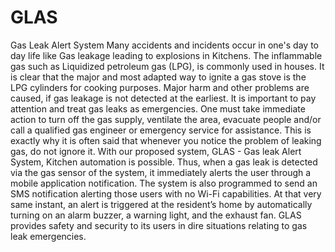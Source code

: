 # GLAS
Gas Leak Alert System
Many accidents and incidents occur in one's day to day life like Gas leakage leading to explosions in Kitchens. The inflammable gas such as Liquidized petroleum gas (LPG), is commonly used in houses. It is clear that the major and most adapted way to ignite a gas stove is the LPG cylinders for cooking purposes. Major harm and other problems are caused, if gas leakage is not detected at the earliest. It is important to pay attention and treat gas leaks as emergencies. One must take immediate action to turn off the gas supply, ventilate the area, evacuate people and/or call a qualified gas engineer or emergency service for assistance. This is exactly why it is often said that whenever you notice the problem of leaking gas, do not ignore it. With our proposed system, GLAS - Gas leak Alert System, Kitchen automation is possible. Thus, when a gas leak is detected via the gas sensor of the system, it immediately alerts the user through a mobile application notification. The system is also programmed to send an SMS notification alerting those users with no Wi-Fi capabilities. At that very same instant, an alert is triggered at the resident’s home by automatically turning on an alarm buzzer, a warning light, and the exhaust fan. GLAS provides safety and security to its users in dire situations relating to gas leak emergencies.
